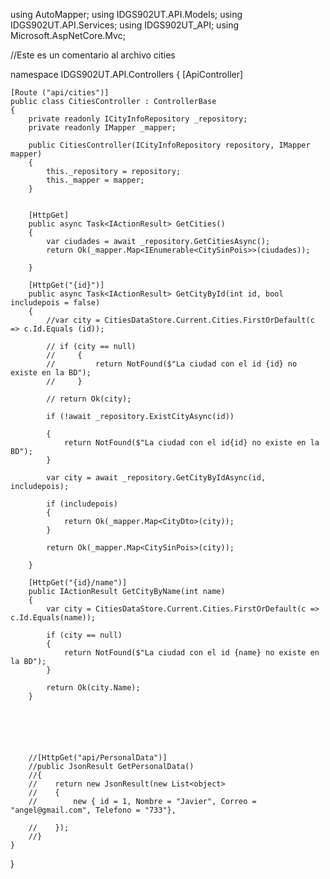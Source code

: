 using AutoMapper;
using IDGS902UT.API.Models;
using IDGS902UT.API.Services;
using IDGS902UT_API;
using Microsoft.AspNetCore.Mvc;

//Este es un comentario al archivo cities

namespace IDGS902UT.API.Controllers
{
    [ApiController]

    [Route ("api/cities")]
    public class CitiesController : ControllerBase
    {
        private readonly ICityInfoRepository _repository;
        private readonly IMapper _mapper;

        public CitiesController(ICityInfoRepository repository, IMapper mapper)
        {
            this._repository = repository;
            this._mapper = mapper;
        }


        [HttpGet]
        public async Task<IActionResult> GetCities()
        {
            var ciudades = await _repository.GetCitiesAsync();
            return Ok(_mapper.Map<IEnumerable<CitySinPois>>(ciudades));

        }

        [HttpGet("{id}")]
        public async Task<IActionResult> GetCityById(int id, bool includepois = false)
        {
            //var city = CitiesDataStore.Current.Cities.FirstOrDefault(c => c.Id.Equals (id));

            // if (city == null) 
            //     {
            //         return NotFound($"La ciudad con el id {id} no existe en la BD");
            //     }

            // return Ok(city);

            if (!await _repository.ExistCityAsync(id))

            {
                return NotFound($"La ciudad con el id{id} no existe en la BD");
            }

            var city = await _repository.GetCityByIdAsync(id, includepois);

            if (includepois)
            {
                return Ok(_mapper.Map<CityDto>(city));
            }

            return Ok(_mapper.Map<CitySinPois>(city));

        }

        [HttpGet("{id}/name")]
        public IActionResult GetCityByName(int name)
        {
            var city = CitiesDataStore.Current.Cities.FirstOrDefault(c => c.Id.Equals(name));

            if (city == null)
            {
                return NotFound($"La ciudad con el id {name} no existe en la BD");
            }

            return Ok(city.Name);
        }
        





        //[HttpGet("api/PersonalData")]
        //public JsonResult GetPersonalData()
        //{
        //    return new JsonResult(new List<object>
        //    {
        //        new { id = 1, Nombre = "Javier", Correo = "angel@gmail.com", Telefono = "733"},

        //    });
        //}
    }
}
